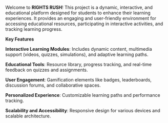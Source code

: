Welcome to **RIGHTS RUSH**! This project is a dynamic, interactive, and educational platform designed for students to enhance their learning experiences. It provides an engaging and user-friendly environment for accessing educational resources, participating in interactive activities, and tracking learning progress.

**Key Features**

**Interactive Learning Modules**: Includes dynamic content, multimedia support (videos, quizzes, simulations), and adaptive learning paths.

**Educational Tools**: Resource library, progress tracking, and real-time feedback on quizzes and assignments.

**User Engagement**: Gamification elements like badges, leaderboards, discussion forums, and collaborative spaces.

**Personalized Experience**: Customizable learning paths and performance tracking.

**Scalability and Accessibility**: Responsive design for various devices and scalable architecture.
